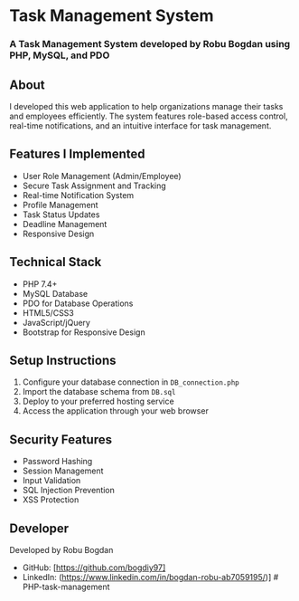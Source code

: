 # Task Management System

### A Task Management System developed by Robu Bogdan using PHP, MySQL, and PDO

## About

I developed this web application to help organizations manage their tasks and employees efficiently. The system features role-based access control, real-time notifications, and an intuitive interface for task management.

## Features I Implemented

- User Role Management (Admin/Employee)
- Secure Task Assignment and Tracking
- Real-time Notification System
- Profile Management
- Task Status Updates
- Deadline Management
- Responsive Design

## Technical Stack

- PHP 7.4+
- MySQL Database
- PDO for Database Operations
- HTML5/CSS3
- JavaScript/jQuery
- Bootstrap for Responsive Design

## Setup Instructions

1. Configure your database connection in `DB_connection.php`
2. Import the database schema from `DB.sql`
3. Deploy to your preferred hosting service
4. Access the application through your web browser

## Security Features

- Password Hashing
- Session Management
- Input Validation
- SQL Injection Prevention
- XSS Protection

## Developer

Developed by Robu Bogdan

- GitHub: [https://github.com/bogdiy97]
- LinkedIn: (https://www.linkedin.com/in/bogdan-robu-ab7059195/)]
#   P H P - t a s k - m a n a g e m e n t  
 